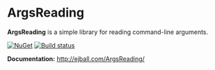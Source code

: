 # ArgsReading

**ArgsReading** is a simple library for reading command-line arguments.

[![NuGet](https://img.shields.io/nuget/v/ArgsReading.svg)](https://www.nuget.org/packages/ArgsReading) [![Build status](https://ci.appveyor.com/api/projects/status/617bc6wecem58w4b?svg=true)](https://ci.appveyor.com/project/ejball/argsreading)

**Documentation:** http://ejball.com/ArgsReading/

